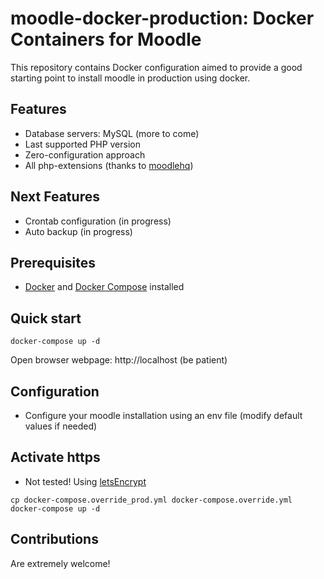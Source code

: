 # moodle-docker-production: Docker Containers for Moodle

This repository contains Docker configuration aimed to provide a good starting point to install moodle in production using docker.


## Features
* Database servers: MySQL (more to come)
* Last supported PHP version
* Zero-configuration approach
* All php-extensions (thanks to [moodlehq](https://github.com/moodlehq/moodle-php-apache))


## Next Features
* Crontab configuration (in progress)
* Auto backup (in progress)


## Prerequisites
* [Docker](https://docs.docker.com) and [Docker Compose](https://docs.docker.com/compose/) installed

## Quick start


```
docker-compose up -d
```

Open browser webpage: http://localhost (be patient)


## Configuration

* Configure your moodle installation using an env file (modify default values if needed)

## Activate https

- Not tested! Using [letsEncrypt](https://letsencrypt.org/)

```
cp docker-compose.override_prod.yml docker-compose.override.yml
docker-compose up -d
```

## Contributions

Are extremely welcome!
